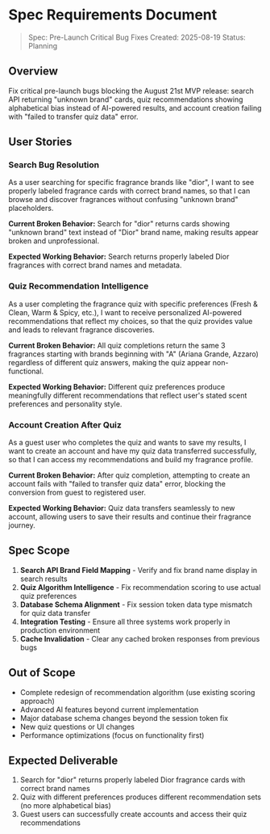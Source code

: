 # Spec Requirements Document

> Spec: Pre-Launch Critical Bug Fixes
> Created: 2025-08-19
> Status: Planning

## Overview

Fix critical pre-launch bugs blocking the August 21st MVP release: search API returning "unknown brand" cards, quiz recommendations showing alphabetical bias instead of AI-powered results, and account creation failing with "failed to transfer quiz data" error.

## User Stories

### Search Bug Resolution

As a user searching for specific fragrance brands like "dior", I want to see properly labeled fragrance cards with correct brand names, so that I can browse and discover fragrances without confusing "unknown brand" placeholders.

**Current Broken Behavior:** Search for "dior" returns cards showing "unknown brand" text instead of "Dior" brand name, making results appear broken and unprofessional.

**Expected Working Behavior:** Search returns properly labeled Dior fragrances with correct brand names and metadata.

### Quiz Recommendation Intelligence

As a user completing the fragrance quiz with specific preferences (Fresh & Clean, Warm & Spicy, etc.), I want to receive personalized AI-powered recommendations that reflect my choices, so that the quiz provides value and leads to relevant fragrance discoveries.

**Current Broken Behavior:** All quiz completions return the same 3 fragrances starting with brands beginning with "A" (Ariana Grande, Azzaro) regardless of different quiz answers, making the quiz appear non-functional.

**Expected Working Behavior:** Different quiz preferences produce meaningfully different recommendations that reflect user's stated scent preferences and personality style.

### Account Creation After Quiz

As a guest user who completes the quiz and wants to save my results, I want to create an account and have my quiz data transferred successfully, so that I can access my recommendations and build my fragrance profile.

**Current Broken Behavior:** After quiz completion, attempting to create an account fails with "failed to transfer quiz data" error, blocking the conversion from guest to registered user.

**Expected Working Behavior:** Quiz data transfers seamlessly to new account, allowing users to save their results and continue their fragrance journey.

## Spec Scope

1. **Search API Brand Field Mapping** - Verify and fix brand name display in search results
2. **Quiz Algorithm Intelligence** - Fix recommendation scoring to use actual quiz preferences
3. **Database Schema Alignment** - Fix session token data type mismatch for quiz data transfer
4. **Integration Testing** - Ensure all three systems work properly in production environment
5. **Cache Invalidation** - Clear any cached broken responses from previous bugs

## Out of Scope

- Complete redesign of recommendation algorithm (use existing scoring approach)
- Advanced AI features beyond current implementation
- Major database schema changes beyond the session token fix
- New quiz questions or UI changes
- Performance optimizations (focus on functionality first)

## Expected Deliverable

1. Search for "dior" returns properly labeled Dior fragrance cards with correct brand names
2. Quiz with different preferences produces different recommendation sets (no more alphabetical bias)
3. Guest users can successfully create accounts and access their quiz recommendations
